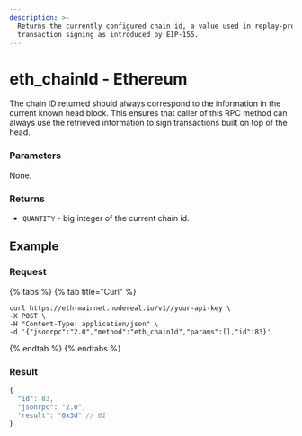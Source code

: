 ```yaml
---
description: >-
  Returns the currently configured chain id, a value used in replay-protected
  transaction signing as introduced by EIP-155.
---
```


# eth\_chainId - Ethereum

The chain ID returned should always correspond to the information in the current known head block. This ensures that caller of this RPC method can always use the retrieved information to sign transactions built on top of the head.

### **Parameters**

None.

### **Returns**

* `QUANTITY` - big integer of the current chain id.

## **Example**

### **Request**

{% tabs %}
{% tab title="Curl" %}
```
curl https://eth-mainnet.nodereal.io/v1//your-api-key \
-X POST \
-H "Content-Type: application/json" \
-d '{"jsonrpc":"2.0","method":"eth_chainId","params":[],"id":83}'
```
{% endtab %}
{% endtabs %}

### Result

```javascript
{
  "id": 83,
  "jsonrpc": "2.0",
  "result": "0x3d" // 61
}
```

### &#x20;
